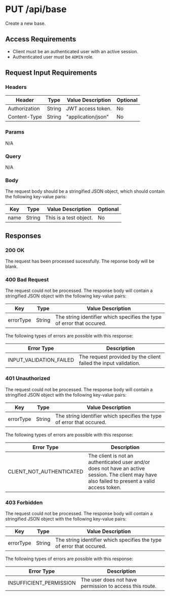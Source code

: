 # PUT /api/base

Create a new base.

## Access Requirements

- Client must be an authenticated user with an active session.
- Authenticated user must be `ADMIN` role.

## Request Input Requirements

### Headers

|Header|Type|Value Description|Optional|
|-|-|-|-|
|Authorization|String|JWT access token.|No|
|Content-Type|String|"application/json"|No|

### Params

N/A

### Query

N/A

### Body

The request body should be a stringified JSON object, which should contain the following key-value paris:

|Key|Type|Value Description|Optional|
|-|-|-|-|
|name|String|This is a test object.|No|

## Responses

### 200 OK

The request has been processed sucessfully.  The reponse body will be blank.

### 400 Bad Request

The request could not be processed.  The response body will contain a stringified JSON object with the following key-value pairs:

|Key|Type|Value Description|
|-|-|-|
|errorType|String|The string identifier which specifies the type of error that occured.|

The following types of errors are possible with this response:

|Error Type|Description|
|-|-|
|INPUT_VALIDATION_FAILED|The request provided by the client failed the input validation.|

### 401 Unauthorized

The request could not be processed.  The response body will contain a stringified JSON object with the following key-value pairs:

|Key|Type|Value Description|
|-|-|-|
|errorType|String|The string identifier which specifies the type of error that occured.|

The following types of errors are possible with this response:

|Error Type|Description|
|-|-|
|CLIENT_NOT_AUTHENTICATED|The client is not an authenticated user and/or does not have an active session.  The client may have also failed to present a valid access token.|

### 403 Forbidden

The request could not be processed.  The response body will contain a stringified JSON object with the following key-value pairs:

|Key|Type|Value Description|
|-|-|-|
|errorType|String|The string identifier which specifies the type of error that occured.|

The following types of errors are possible with this response:

|Error Type|Description|
|-|-|
|INSUFFICIENT_PERMISSION|The user does not have permission to access this route.|